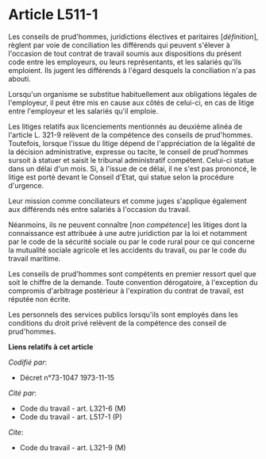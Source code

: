 # Article L511-1

Les conseils de prud'hommes, juridictions électives et paritaires [*définition*], règlent par voie de conciliation les
différends qui peuvent s'élever à l'occasion de tout contrat de travail soumis aux dispositions du présent code entre les
employeurs, ou leurs représentants, et les salariés qu'ils emploient. Ils jugent les différends à l'égard desquels la
conciliation n'a pas abouti.

Lorsqu'un organisme se substitue habituellement aux obligations légales de l'employeur, il peut être mis en cause aux côtés
de celui-ci, en cas de litige entre l'employeur et les salariés qu'il emploie.

Les litiges relatifs aux licenciements mentionnés au deuxième alinéa de l'article L. 321-9 relèvent de la compétence des
conseils de prud'hommes. Toutefois, lorsque l'issue du litige dépend de l'appréciation de la légalité de la décision
administrative, expresse ou tacite, le conseil de prud'hommes sursoit à statuer et saisit le tribunal administratif
compétent. Celui-ci statue dans un délai d'un mois. Si, à l'issue de ce délai, il ne s'est pas prononcé, le litige est porté
devant le Conseil d'Etat, qui statue selon la procédure d'urgence.

Leur mission comme conciliateurs et comme juges s'applique également aux différends nés entre salariés à l'occasion du
travail.

Néanmoins, ils ne peuvent connaître [*non compétence*] les litiges dont la connaissance est attribuée à une autre juridiction
par la loi et notamment par le code de la sécurité sociale ou par le code rural pour ce qui concerne la mutualité sociale
agricole et les accidents du travail, ou par le code du travail maritime.

Les conseils de prud'hommes sont compétents en premier ressort quel que soit le chiffre de la demande. Toute convention
dérogatoire, à l'exception du compromis d'arbitrage postérieur à l'expiration du contrat de travail, est réputée non écrite.

Les personnels des services publics lorsqu'ils sont employés dans les conditions du droit privé relèvent de la compétence des
conseil de prud'hommes.

**Liens relatifs à cet article**

_Codifié par_:

  - Décret n°73-1047 1973-11-15

_Cité par_:

  - Code du travail - art. L321-6 (M)
  - Code du travail - art. L517-1 (P)

_Cite_:

  - Code du travail - art. L321-9 (M)
